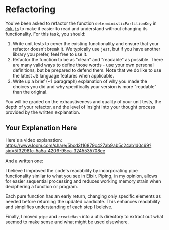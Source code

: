 # Refactoring

You've been asked to refactor the function `deterministicPartitionKey` in [`dpk.js`](dpk.js) to make it easier to read and understand without changing its functionality. For this task, you should:

1. Write unit tests to cover the existing functionality and ensure that your refactor doesn't break it. We typically use `jest`, but if you have another library you prefer, feel free to use it.
2. Refactor the function to be as "clean" and "readable" as possible. There are many valid ways to define those words - use your own personal definitions, but be prepared to defend them. Note that we do like to use the latest JS language features when applicable.
3. Write up a brief (~1 paragraph) explanation of why you made the choices you did and why specifically your version is more "readable" than the original.

You will be graded on the exhaustiveness and quality of your unit tests, the depth of your refactor, and the level of insight into your thought process provided by the written explanation.

## Your Explanation Here

Here's a video explanation:
<https://www.loom.com/share/5bcd3f16879c427ab9ab5c24ab1d0c69?sid=5f32981c-5a5a-4209-95ca-3245535708ee>

And a written one:

I believe I improved the code's readability by incorporating pipe functionality similar to what you see in Elixir. Piping, in my opinion, allows for easier sequential processing and reduces working memory strain when deciphering a function or program.

Each pure function has an early return, changing only specific elements as needed before returning the updated candidate. This enhances readability and simplifies understanding of each step I beleive.

Finally, I moved `pipe` and `createHash` into a utils directory to extract out what seemed to make sense and what might be used elsewhere.
